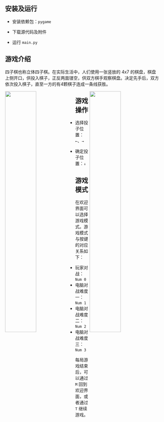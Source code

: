 

## 安装及运行

- 安装依赖包：`pygame`

- 下载源代码及附件
- 运行 `main.py`

## 游戏介绍

四子棋也称立体四子棋。在实际生活中，人们使用一张竖放的 4x7 的棋盘，棋盘上侧开口，供投入棋子，正反两面镂空，供双方棋手观察棋盘。决定先手后，双方依次投入棋子，直至一方的有4颗棋子连成一条线获胜。

<div class = "half"> 
    <img src = "https://i.loli.net/2020/10/10/W1ChUlHQpiAJzPb.png"  width = "45%" align = left>
    <img src = "https://i.loli.net/2020/10/10/ThXftc7LIeUQHzJ.png"  width = "45%" align = right> </div>















## 游戏操作

- 选择投子位置：`←`、`→`

- 确定投子位置：`↓`

## 游戏模式

在欢迎界面可以选择游戏模式。游戏模式与按键的对应关系如下：

- 玩家对战：`Num 0`
- 电脑对战难度一：`Num 1`
- 电脑对战难度二：`Num 2`
- 电脑对战难度三：`Num 3`

每局游戏结束后，可以通过 `M` 回到欢迎界面，或者通过 `T` 继续游戏。